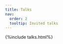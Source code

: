 ```yaml
---
title: Talks
nav:
  order: 2
  tooltip: Invited talks
---
```



<!-- Collection of research and clinical support tools that extend our research in computational oncology. -->

{%include talks.html%}